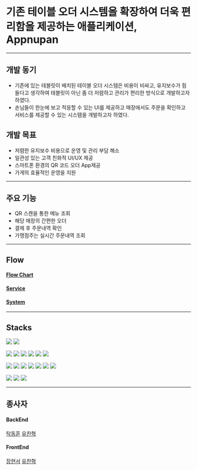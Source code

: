 # 기존 테이블 오더 시스템을 확장하여 더욱 편리함을 제공하는 애플리케이션, Appnupan
----
## 개발 동기
- 기존에 있는 테블릿이 배치된 테이블 오더 시스템은 비용이 비싸고, 유지보수가 힘들다고 생각하여 태블릿이 아닌 좀 더 저렴하고 관리가 편리한 방식으로 개발하고자 하였다.
- 손님들이 한눈에 보고 적응할 수 있는 UI를 제공하고 매장에서도 주문을 확인하고 서비스를 제공할 수 있는 시스템을 개발하고자 하였다.

## 개발 목표
- 저렴한 유지보수 비용으로 운영 및 관리 부담 해소
- 일관성 있는 고객 친화적 UI/UX 제공
- 스마트폰 환경의 QR 코드 오더 App제공
- 가게의 효율적인 운영을 지원


----


## 주요 기능
- QR 스캔을 통한 메뉴 조회
- 해당 매장의 간편한 오더
- 결제 후 주문내역 확인
- 가맹점주는 실시간 주문내역 조회


----
## Flow
#### [Flow Chart]()


#### [Service]()


#### [System]()



----
## Stacks
<img src="https://img.shields.io/badge/Expo-000020?style=for-the-badge&logo=expo&logoColor=white"> <img src="https://img.shields.io/badge/Intelij-000000?style=for-the-badge&logo=intellijidea&logoColor=white"> 


<img src="https://img.shields.io/badge/react-61DAFB?style=for-the-badge&logo=react&logoColor=black"> <img src="https://img.shields.io/badge/node.js-339933?style=for-the-badge&logo=Node.js&logoColor=white"> <img src="https://img.shields.io/badge/css3-1572B6?style=for-the-badge&logo=css3&logoColor=white"> <img src="https://img.shields.io/badge/figma-F24E1E?style=for-the-badge&logo=css3&logoColor=white"> <img src="https://img.shields.io/badge/Amazon s3-569A31?style=for-the-badge&logo=amazons3&logoColor=white"> <img src="https://img.shields.io/badge/Amazon CloudFront-FF4F8B?style=for-the-badge&logo=amazoncloudwatch&logoColor=white"> 


<img src="https://img.shields.io/badge/mariaDB-003545?style=for-the-badge&logo=mariaDB&logoColor=white"> <img src="https://img.shields.io/badge/Amazon EC2-FF9900?style=for-the-badge&logo=amazonec2&logoColor=white"> <img src="https://img.shields.io/badge/Amazon RDS-527FFF?style=for-the-badge&logo=amazonrds&logoColor=white"> <img src="https://img.shields.io/badge/Flask-000000?style=for-the-badge&logo=flask&logoColor=white"> <img src="https://img.shields.io/badge/gunicorn-499848?style=for-the-badge&logo=gunicorn&logoColor=white"> <img src="https://img.shields.io/badge/NginX-009639?style=for-the-badge&logo=nginx&logoColor=black">  <img src="https://img.shields.io/badge/Python-3776AB?style=for-the-badge&logo=python&logoColor=black"> 


<img src="https://img.shields.io/badge/Github-181717?style=for-the-badge&logo=github&logoColor=white"> <img src="https://img.shields.io/badge/Notion-000000?style=for-the-badge&logo=notion&logoColor=white"> <img src="https://img.shields.io/badge/Discord-5865F2?style=for-the-badge&logo=discord&logoColor=white">

----
## 종사자
#### BackEnd
[탁동훈]()
[유찬혁]()
#### FrontEnd
[장현서]()
[유찬혁]()
